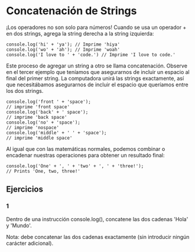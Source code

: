 # Concatenación de Strings

¡Los operadores no son solo para números! Cuando se usa un operador + en dos strings, agrega la string derecha a la string izquierda:

~~~
console.log('hi' + 'ya'); // Imprime 'hiya'
console.log('wo' + 'ah'); // Imprime 'woah'
console.log('I love to ' + 'code.') // Imprime 'I love to code.'
~~~

Este proceso de agregar un string a otro se llama concatenación. Observe en el tercer ejemplo que teníamos que asegurarnos de incluir un espacio al final del primer string. La computadora unirá las strings exactamente, así que necesitábamos asegurarnos de incluir el espacio que queríamos entre los dos strings.

~~~
console.log('front ' + 'space'); 
// imprime 'front space'
console.log('back' + ' space'); 
// imprime 'back space'
console.log('no' + 'space'); 
// imprime 'nospace'
console.log('middle' + ' ' + 'space'); 
// imprime 'middle space'
~~~

Al igual que con las matemáticas normales, podemos combinar o encadenar nuestras operaciones para obtener un resultado final:

~~~
console.log('One' + ', ' + 'two' + ', ' + 'three!'); 
// Prints 'One, two, three!'
~~~

## Ejercicios

### 1

Dentro de una instrucción console.log(), concatene las dos cadenas 'Hola' y 'Mundo'.

Nota: debe concatenar las dos cadenas exactamente (sin introducir ningún carácter adicional).
